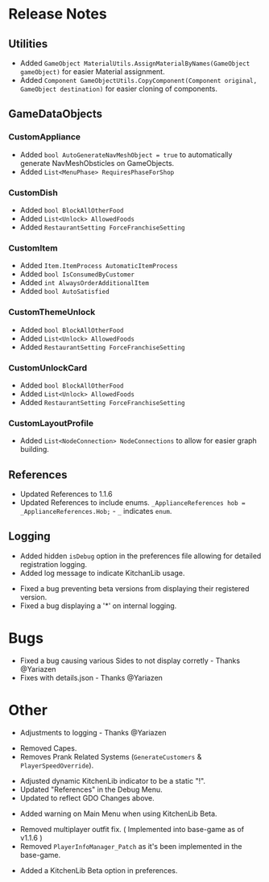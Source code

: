 # Release Notes

## Utilities

+ Added `GameObject MaterialUtils.AssignMaterialByNames(GameObject gameObject)` for easier Material assignment.
+ Added `Component GameObjectUtils.CopyComponent(Component original, GameObject destination)` for easier cloning of components.

## GameDataObjects

### CustomAppliance

+ Added `bool AutoGenerateNavMeshObject = true` to automatically generate NavMeshObsticles on GameObjects.
+ Added `List<MenuPhase> RequiresPhaseForShop`

### CustomDish

+ Added `bool BlockAllOtherFood`
+ Added `List<Unlock> AllowedFoods`
+ Added `RestaurantSetting ForceFranchiseSetting`

### CustomItem

+ Added `Item.ItemProcess AutomaticItemProcess`
+ Added `bool IsConsumedByCustomer`
+ Added `int AlwaysOrderAdditionalItem`
+ Added `bool AutoSatisfied`

### CustomThemeUnlock

+ Added `bool BlockAllOtherFood`
+ Added `List<Unlock> AllowedFoods`
+ Added `RestaurantSetting ForceFranchiseSetting`

### CustomUnlockCard

+ Added `bool BlockAllOtherFood`
+ Added `List<Unlock> AllowedFoods`
+ Added `RestaurantSetting ForceFranchiseSetting`

### CustomLayoutProfile

+ Added `List<NodeConnection> NodeConnections` to allow for easier graph building.

## References

* Updated References to 1.1.6
* Updated References to include enums.
	`_ApplianceReferences hob = _ApplianceReferences.Hob;` - `_` indicates `enum`.

## Logging

+ Added hidden `isDebug` option in the preferences file allowing for detailed registration logging.
+ Added log message to indicate KitchanLib usage.
* Fixed a bug preventing beta versions from displaying their registered version.
* Fixed a bug displaying a '*' on internal logging.

# Bugs

* Fixed a bug causing various Sides to not display corretly - Thanks @Yariazen
* Fixes with details.json - Thanks @Yariazen

# Other

* Adjustments to logging - Thanks @Yariazen
- Removed Capes.
- Removes Prank Related Systems (`GenerateCustomers` & `PlayerSpeedOverride`).
* Adjusted dynamic KitchenLib indicator to be a static "!".
* Updated "References" in the Debug Menu.
* Updated to reflect GDO Changes above.
+ Added warning on Main Menu when using KitchenLib Beta.
- Removed multiplayer outfit fix. ( Implemented into base-game as of v1.1.6 )
- Removed `PlayerInfoManager_Patch` as it's been implemented in the base-game.
+ Added a KitchenLib Beta option in preferences.